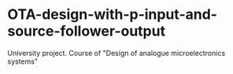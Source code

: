 # OTA-design-with-p-input-and-source-follower-output
University project. Course of "Design of analogue microelectronics systems"
